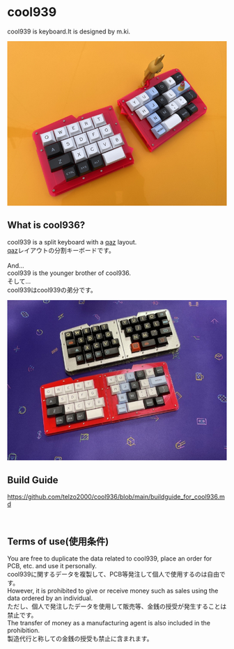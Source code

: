 # cool939

cool939 is keyboard.It is designed by m.ki.

![](img/img00002.jpg)
## What is cool936?

cool939 is a split keyboard with a [qaz](https://www.cbkbd.com/product/qaz-keyboard-kit) layout.
<br>
[qaz](https://www.cbkbd.com/product/qaz-keyboard-kit)レイアウトの分割キーボードです。
<br>
<br>
And...
<br>
cool939 is the younger brother of cool936.
<br>
そして...
<br>
cool939はcool939の弟分です。
<br>

![](img/img00001.jpg)

## Build Guide
https://github.com/telzo2000/cool936/blob/main/buildguide_for_cool936.md

<br>

## Terms of use(使用条件)

You are free to duplicate the data related to cool939, place an order for PCB, etc. and use it personally.
<br>
cool939に関するデータを複製して、PCB等発注して個人で使用するのは自由です。
<br>
However, it is prohibited to give or receive money such as sales using the data ordered by an individual.
<br>
ただし、個人で発注したデータを使用して販売等、金銭の授受が発生することは禁止です。
<br>
The transfer of money as a manufacturing agent is also included in the prohibition.
<br>
製造代行と称しての金銭の授受も禁止に含まれます。
<br>
<br>
